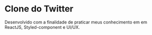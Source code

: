 # Clone do Twitter

Desenvolvido com a finalidade de praticar meus conhecimento em em ReactJS, Styled-component e UI/UX.

